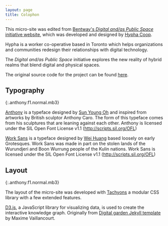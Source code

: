 ```yaml
---
layout: page
title: Colophon
---
```


This micro-site was edited from [Bentway's _Digital and/as Public Space_ initiative website](https://www.thebentway.ca/stories/digital-and-as-public-space/), which was developed and designed by [Hypha Coop](https://hypha.coop/). 

Hypha is a worker co-operative based in Toronto which helps organizations and communities redesign their relationships with digital technology. 

The _Digital and/as Public Space_ initiative explores the new reality of hybrid realms that blend digital and physical spaces.

The original source code for the project can be found [here](https://github.com/hyphacoop/digitalgarden).

## Typography
{:.anthony.f1.normal.mb3}

[Anthony](http://velvetyne.fr/fonts/anthony/) is a typeface designed by [Sun Young Oh](https://www.sunyoungoh.com/) and inspired from artworks by British sculptor Anthony Caro. The form of this typeface comes from his sculptures that are leaning against each other. Anthony is licensed under the SIL Open Font License v1.1 (http://scripts.sil.org/OFL)

[Work Sans](https://github.com/weiweihuanghuang/Work-Sans) is a typeface designed by [Wei Huang](http://charlix.cx/) based loosely on early Grotesques. Work Sans was made in part on the stolen lands of the Wurundjeri and Boon Wurrung people of the Kulin nations. Work Sans is licensed under the SIL Open Font License v1.1 (http://scripts.sil.org/OFL)

## Layout
{:.anthony.f1.normal.mb3}

The layout of the micro-site was developed with [Tachyons](https://tachyons.io/) a modular CSS library with a few extended features.

[D3.js](https://d3js.org/), a JavaScript library for visualizing data, is used to create the interactive knowledge graph. Originally from [Digital garden Jekyll template](https://github.com/maximevaillancourt/digital-garden-jekyll-template) by Maxime Vaillancourt.
